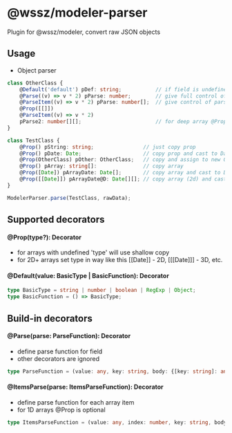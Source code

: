 # @wssz/modeler-parser
Plugin for @wssz/modeler, convert raw JSON objects

## Usage

* Object parser
```ts
class OtherClass {
    @Default('default') pDef: string;           // if field is undefined set to 'default', can be also function
    @Parse((v) => v * 2) pParse: number;        // give full control of parsing
    @ParseItem((v) => v * 2) pParse: number[];  // give control of parsing for each item
    @Prop([[]])
    @ParseItem((v) => v * 2)
    pParse2: number[][];                        // for deep array @Prop with array depth is needed
}

class TestClass {
	@Prop() pString: string;                // just copy prop
	@Prop() pDate: Date;                    // copy prop and cast to Date
	@Prop(OtherClass) pOther: OtherClass;   // copy and assign to new OtherClass instance (argument is required, otherwise just copy raw object)
	@Prop() pArray: string[]:               // copy array
	@Prop([Date]) pArrayDate: Date[];       // copy array and cast to Date
	@Prop([[Date]]) pArrayDate@D: Date[][]; // copy array (2d) and cast to Date, 3d - ([[[Date]]]), etc.
}

ModelerParser.parse(TestClass, rawData);
```

## Supported decorators

#### @Prop<ParseFunction>(type?): Decorator
* for arrays with undefined 'type' will use shallow copy
* for 2D+ arrays set type in way like this [[Date]] - 2D, [[[Date]]] - 3D, etc.

#### @Default<ParseFunction>(value: BasicType | BasicFunction): Decorator

```ts
type BasicType = string | number | boolean | RegExp | Object;
type BasicFunction = () => BasicType;
```

## Build-in decorators

#### @Parse(parse: ParseFunction): Decorator
* define parse function for field
* other decorators are ignored

```ts
type ParseFunction = (value: any, key: string, body: {[key: string]: any}) => any;
```

#### @ItemsParse(parse: ItemsParseFunction): Decorator
* define parse function for each array item
* for 1D arrays @Prop is optional
 
 ```ts
type ItemsParseFunction = (value: any, index: number, key: string, body: {[key: string]: any}) => any;
```